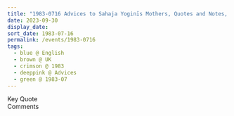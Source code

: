 ```yaml
---
title: "1983-0716 Advices to Sahaja Yoginīs Mothers, Quotes and Notes, also from Nirmala Yoga, Issue 16 (July-August 1983), Pages 29--31, UK"
date: 2023-09-30
display_date: 
sort_date: 1983-07-16
permalink: /events/1983-0716
tags:
  - blue @ English
  - brown @ UK
  - crimson @ 1983
  - deeppink @ Advices
  - green @ 1983-07
---
```


<wave-list>
  <list-title color="green" width="75">Key Quote</list-title>
  <list-item color="BlanchedAlmond"  width="200"></list-item>
  <list-item color="Lavender"></list-item>
  <list-item color="BlanchedAlmond"></list-item>
</wave-list>

<br>

<wave-list>
  <list-title color="green" width="75">Comments</list-title>
  <list-item color="BlanchedAlmond"  width="200"></list-item>
  <list-item color="Lavender"></list-item>
  <list-item color="BlanchedAlmond"></list-item>
</wave-list>